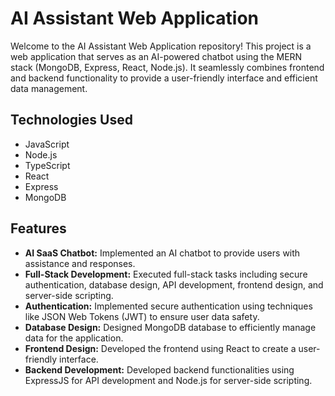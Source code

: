 # AI Assistant Web Application

Welcome to the AI Assistant Web Application repository! This project is a web application that serves as an AI-powered chatbot using the MERN stack (MongoDB, Express, React, Node.js). It seamlessly combines frontend and backend functionality to provide a user-friendly interface and efficient data management.

## Technologies Used

- JavaScript
- Node.js
- TypeScript
- React
- Express
- MongoDB

## Features

- **AI SaaS Chatbot:** Implemented an AI chatbot to provide users with assistance and responses.
- **Full-Stack Development:** Executed full-stack tasks including secure authentication, database design, API development, frontend design, and server-side scripting.
- **Authentication:** Implemented secure authentication using techniques like JSON Web Tokens (JWT) to ensure user data safety.
- **Database Design:** Designed MongoDB database to efficiently manage data for the application.
- **Frontend Design:** Developed the frontend using React to create a user-friendly interface.
- **Backend Development:** Developed backend functionalities using ExpressJS for API development and Node.js for server-side scripting.
